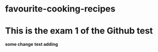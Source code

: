 # favourite-cooking-recipes
# This is the exam 1 of the Github test


**some change**
**test adding**
